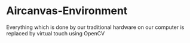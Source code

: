# Aircanvas-Environment
Everything which is done by our traditional hardware on our computer is replaced by virtual touch using OpenCV
